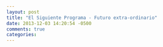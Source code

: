 ```yaml
---
layout: post
title: "El Siguiente Programa - Futuro extra-ordinario"
date: 2013-12-03 14:20:54 -0500
comments: true
categories: 
---
```

